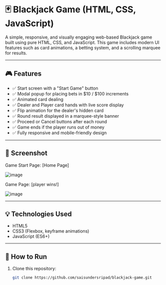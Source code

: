 # 🃏 Blackjack Game (HTML, CSS, JavaScript)

A simple, responsive, and visually engaging web-based Blackjack game built using pure HTML, CSS, and JavaScript. This game includes modern UI features such as card animations, a betting system, and a scrolling marquee for results.

---

## 🎮 Features

- ✅ Start screen with a "Start Game" button
- ✅ Modal popup for placing bets in $10 / $100 increments
- ✅ Animated card dealing
- ✅ Dealer and Player card hands with live score display
- ✅ Flip animation for the dealer's hidden card
- ✅ Round result displayed in a marquee-style banner
- ✅ Proceed or Cancel buttons after each round
- ✅ Game ends if the player runs out of money
- ✅ Fully responsive and mobile-friendly design

---

## 📸 Screenshot

Game Start Page: [Home Page]

![image](https://github.com/user-attachments/assets/75efa1e7-6efd-41ad-b4d4-753234492acc)

Game Page: [player wins!]

![image](https://github.com/user-attachments/assets/a3d19168-2d19-48cc-a6c9-f5bfe077ecb4)


---

## 💡 Technologies Used

- HTML5
- CSS3 (Flexbox, keyframe animations)
- JavaScript (ES6+)

---

## 🧰 How to Run

1. Clone this repository:
   ```bash
   git clone https://github.com/saisundersripad/blackjack-game.git
